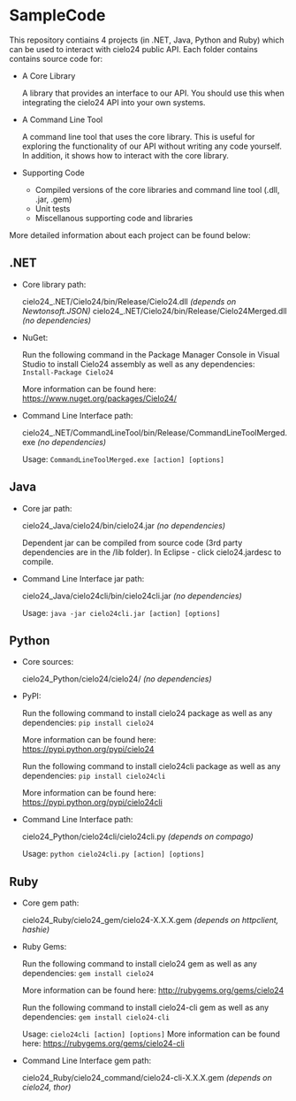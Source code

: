 SampleCode
==========

This repository contiains 4 projects (in .NET, Java, Python and Ruby)
which can be used to interact with cielo24 public API.
Each folder contains contains source code for:
* A Core Library

    A library that provides an interface to our API. You should use
    this when integrating the cielo24 API into your own systems.

* A Command Line Tool

    A command line tool that uses the core library. This is useful
    for exploring the functionality of our API without writing any
    code yourself. In addition, it shows how to interact with
    the core library.

* Supporting Code

    * Compiled versions of the core libraries and command line tool (.dll, .jar, .gem)
    * Unit tests
    * Miscellanous supporting code and libraries

More detailed information about each project can be found below:

.NET
----
  
* Core library path:

    cielo24_.NET/Cielo24/bin/Release/Cielo24.dll *(depends on Newtonsoft.JSON)*
    cielo24_.NET/Cielo24/bin/Release/Cielo24Merged.dll *(no dependencies)*
    
* NuGet:

    Run the following command in the Package Manager Console in Visual Studio
    to install Cielo24 assembly as well as any dependencies:
      `Install-Package Cielo24`
      
    More information can be found here: https://www.nuget.org/packages/Cielo24/
    
* Command Line Interface path:

    cielo24_.NET/CommandLineTool/bin/Release/CommandLineToolMerged.exe *(no dependencies)*
    
    Usage: `CommandLineToolMerged.exe [action] [options]`

Java
----

* Core jar path:

    cielo24_Java/cielo24/bin/cielo24.jar *(no dependencies)*
    
    Dependent jar can be compiled from source code (3rd party dependencies are in the /lib folder).
    In Eclipse - click cielo24.jardesc to compile.
    
* Command Line Interface jar path:

    cielo24_Java/cielo24cli/bin/cielo24cli.jar *(no dependencies)*
    
    Usage: `java -jar cielo24cli.jar [action] [options]`
    
Python
------

* Core sources:

    cielo24_Python/cielo24/cielo24/ *(no dependencies)*
    
* PyPI:

    Run the following command to install сielo24 package as well as any dependencies:
      `pip install cielo24`
    
    More information can be found here: https://pypi.python.org/pypi/cielo24
    
    Run the following command to install сielo24cli package as well as any dependencies:
      `pip install cielo24cli`
      
    More information can be found here: https://pypi.python.org/pypi/cielo24cli
    
    
* Command Line Interface path:

    cielo24_Python/cielo24cli/cielo24cli.py *(depends on compago)*
    
    Usage: `python cielo24cli.py [action] [options]`

Ruby
----

* Core gem path:

    cielo24_Ruby/cielo24_gem/cielo24-X.X.X.gem *(depends on httpclient, hashie)*
    
* Ruby Gems:

    Run the following command to install сielo24 gem as well as any dependencies:
      `gem install cielo24`
    
    More information can be found here: http://rubygems.org/gems/cielo24
    
    Run the following command to install сielo24-cli gem as well as any dependencies:
      `gem install cielo24-cli`
      
    Usage: `cielo24cli [action] [options]`
    More information can be found here: https://rubygems.org/gems/cielo24-cli
    
* Command Line Interface gem path:

    cielo24_Ruby/cielo24_command/cielo24-cli-X.X.X.gem *(depends on cielo24, thor)*
